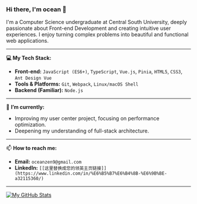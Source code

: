 ### Hi there, I'm ocean 👋

I'm a Computer Science undergraduate at Central South University, deeply passionate about Front-end Development and creating intuitive user experiences. I enjoy turning complex problems into beautiful and functional web applications.

---

**💻 My Tech Stack:**

* **Front-end:** `JavaScript (ES6+)`, `TypeScript`, `Vue.js`, `Pinia`, `HTML5`, `CSS3`, `Ant Design Vue`
* **Tools & Platforms:** `Git`, `Webpack`, `Linux/macOS Shell`
* **Backend (Familiar):** `Node.js`

---

🌱 **I’m currently:**

* Improving my user center project, focusing on performance optimization.
* Deepening my understanding of full-stack architecture.

---

📫 **How to reach me:**

* **Email:** `oceanzen9@gmail.com`
* **LinkedIn:** `[[这里替换成您的领英主页链接]](https://www.linkedin.com/in/%E6%B5%B7%E6%B4%8B-%E6%9B%BE-a32115360/)`

---

[![My GitHub Stats](https://github-readme-stats.vercel.app/api?username=your-username&show_icons=true&theme=radical&hide_border=true)](https://github.com/anuraghazra/github-readme-stats)


